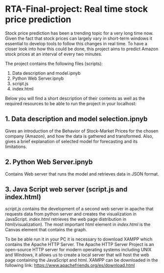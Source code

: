 # RTA-Final-project: Real time stock price prediction

Stock price prediction has been a trending topic for a very long time now. Given the fact that stock prices can largely vary in short-term windows it essential to develop tools to follow this changes in real time. To have a closer look into how this could be done, this project aims to predict Amazon stock prices at an interval of every two minutes. 

The project contains the following files (scripts):
1. Data description and model.ipnyb
2. Python Web Server.ipnyb
3. script.js
4. index.html

Below you will find a short description of their contents as well as the required resources to be able to run the project in your localhost:

## 1. Data description and model selection.ipnyb
Gives an introduction of the Behavior of Stock-Market Prices for the chosen company (Amazon), and how the data is gathered and transformed. Also, gives a brief explanation of selected model for forecasting and its limitations. 

## 2. Python Web Server.ipnyb
Contains Web server that runs the model and retrieves data in JSON format.

## 3. Java Script web server (script.js and index.html)
*script.js* contains the development of a second web server in apache that requests data from python server and creates the visualization in JavaScript. *index.html* retrieves the web page distribution in html(visualization). The most important html element in *index.html* is the Canvas element that contains the graph.  

To be be able run it in your PC it is necessary to download XAMPP which contains the Apache HTTP Server. The Apache HTTP Server  Project is an open-source HTTP server for modern operating systems including UNIX and Windows, it allows us to create a local server that will host the web page containing the JavaScript and html. XAMPP can be downloaded in the following link: https://www.apachefriends.org/es/download.html

